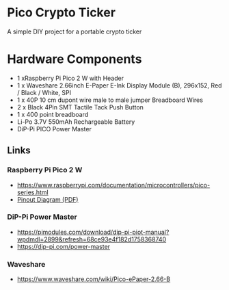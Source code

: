 # Pico Crypto Ticker
A simple DIY project for a portable crypto ticker

# Hardware Components
- 1 xRaspberry Pi Pico 2 W with Header
- 1 x Waveshare 2.66inch E-Paper E-Ink Display Module (B), 296x152, Red / Black / White, SPI
- 1 x 40P 10 cm dupont wire male to male jumper Breadboard Wires
- 2 x Black 4Pin SMT Tactile Tack Push Button
- 1 x 400 point breadboard
- Li-Po 3.7V 550mAh Rechargeable Battery
- DiP-Pi PICO Power Master

## Links

### Raspberry Pi Pico 2 W
- https://www.raspberrypi.com/documentation/microcontrollers/pico-series.html
- [Pinout Diagram (PDF)](https://datasheets.raspberrypi.com/pico/Pico-2-Pinout.pdf)

### DiP-Pi Power Master
- https://pimodules.com/download/dip-pi-piot-manual?wpdmdl=2899&refresh=68ce93e4f182d1758368740
- https://dip-pi.com/power-master

### Waveshare
- https://www.waveshare.com/wiki/Pico-ePaper-2.66-B
